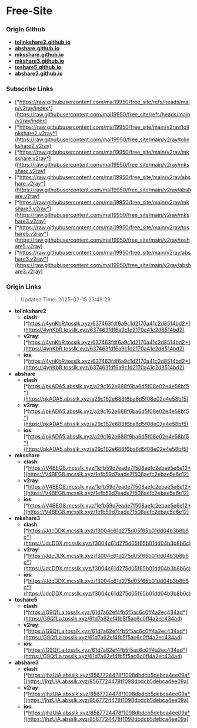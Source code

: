 # Free-Site

### Origin Github

- [**tolinkshare2.github.io**](https://github.com/tolinkshare2/tolinkshare2.github.io)
- [**abshare.github.io**](https://github.com/abshare/abshare.github.io)
- [**mksshare.github.io**](https://github.com/mksshare/mksshare.github.io)
- [**mkshare3.github.io**](https://github.com/mkshare3/mkshare3.github.io)
- [**toshare5.github.io**](https://github.com/toshare5/toshare5.github.io)
- [**abshare3.github.io**](https://github.com/abshare3/abshare3.github.io)

### Subscribe Links

- [*https://raw.githubusercontent.com/mai19950/free_site/refs/heads/main/v2ray/index*](https://raw.githubusercontent.com/mai19950/free_site/refs/heads/main/v2ray/index)
- [*https://raw.githubusercontent.com/mai19950/free_site/main/v2ray/tolinkshare2.v2ray*](https://raw.githubusercontent.com/mai19950/free_site/main/v2ray/tolinkshare2.v2ray)
- [*https://raw.githubusercontent.com/mai19950/free_site/main/v2ray/mksshare.v2ray*](https://raw.githubusercontent.com/mai19950/free_site/main/v2ray/mksshare.v2ray)
- [*https://raw.githubusercontent.com/mai19950/free_site/main/v2ray/abshare.v2ray*](https://raw.githubusercontent.com/mai19950/free_site/main/v2ray/abshare.v2ray)
- [*https://raw.githubusercontent.com/mai19950/free_site/main/v2ray/mkshare3.v2ray*](https://raw.githubusercontent.com/mai19950/free_site/main/v2ray/mkshare3.v2ray)
- [*https://raw.githubusercontent.com/mai19950/free_site/main/v2ray/toshare5.v2ray*](https://raw.githubusercontent.com/mai19950/free_site/main/v2ray/toshare5.v2ray)
- [*https://raw.githubusercontent.com/mai19950/free_site/main/v2ray/abshare3.v2ray*](https://raw.githubusercontent.com/mai19950/free_site/main/v2ray/abshare3.v2ray)

### Origin Links

> Updated Time: 2025-02-15 23:48:29

- **tolinkshare2**
  - **clash**: [*https://4ynKbR.tosslk.xyz/637463fdf6a9c1d2170a41c2d8514bd2*](https://4ynKbR.tosslk.xyz/637463fdf6a9c1d2170a41c2d8514bd2)
  - **v2ray**: [*https://4ynKbR.tosslk.xyz/637463fdf6a9c1d2170a41c2d8514bd2*](https://4ynKbR.tosslk.xyz/637463fdf6a9c1d2170a41c2d8514bd2)
  - **ios**: [*https://4ynKbR.tosslk.xyz/637463fdf6a9c1d2170a41c2d8514bd2*](https://4ynKbR.tosslk.xyz/637463fdf6a9c1d2170a41c2d8514bd2)
- **abshare**
  - **clash**: [*https://pkADA5.absslk.xyz/a29c162e688f6ba6d5f08e02e4e58bf5*](https://pkADA5.absslk.xyz/a29c162e688f6ba6d5f08e02e4e58bf5)
  - **v2ray**: [*https://pkADA5.absslk.xyz/a29c162e688f6ba6d5f08e02e4e58bf5*](https://pkADA5.absslk.xyz/a29c162e688f6ba6d5f08e02e4e58bf5)
  - **ios**: [*https://pkADA5.absslk.xyz/a29c162e688f6ba6d5f08e02e4e58bf5*](https://pkADA5.absslk.xyz/a29c162e688f6ba6d5f08e02e4e58bf5)
- **mksshare**
  - **clash**: [*https://V4BEG8.mcsslk.xyz/1efb59d7eade7f508aefc2ebae5e6e12*](https://V4BEG8.mcsslk.xyz/1efb59d7eade7f508aefc2ebae5e6e12)
  - **v2ray**: [*https://V4BEG8.mcsslk.xyz/1efb59d7eade7f508aefc2ebae5e6e12*](https://V4BEG8.mcsslk.xyz/1efb59d7eade7f508aefc2ebae5e6e12)
  - **ios**: [*https://V4BEG8.mcsslk.xyz/1efb59d7eade7f508aefc2ebae5e6e12*](https://V4BEG8.mcsslk.xyz/1efb59d7eade7f508aefc2ebae5e6e12)
- **mkshare3**
  - **clash**: [*https://JdcDDX.mcsslk.xyz/f3004c61d275d05f65b01dd04b3b8b6c*](https://JdcDDX.mcsslk.xyz/f3004c61d275d05f65b01dd04b3b8b6c)
  - **v2ray**: [*https://JdcDDX.mcsslk.xyz/f3004c61d275d05f65b01dd04b3b8b6c*](https://JdcDDX.mcsslk.xyz/f3004c61d275d05f65b01dd04b3b8b6c)
  - **ios**: [*https://JdcDDX.mcsslk.xyz/f3004c61d275d05f65b01dd04b3b8b6c*](https://JdcDDX.mcsslk.xyz/f3004c61d275d05f65b01dd04b3b8b6c)
- **toshare5**
  - **clash**: [*https://G9QfLa.tosslk.xyz/61d7a62ef4fb5f5ac6c0ff4a2ec434ad*](https://G9QfLa.tosslk.xyz/61d7a62ef4fb5f5ac6c0ff4a2ec434ad)
  - **v2ray**: [*https://G9QfLa.tosslk.xyz/61d7a62ef4fb5f5ac6c0ff4a2ec434ad*](https://G9QfLa.tosslk.xyz/61d7a62ef4fb5f5ac6c0ff4a2ec434ad)
  - **ios**: [*https://G9QfLa.tosslk.xyz/61d7a62ef4fb5f5ac6c0ff4a2ec434ad*](https://G9QfLa.tosslk.xyz/61d7a62ef4fb5f5ac6c0ff4a2ec434ad)
- **abshare3**
  - **clash**: [*https://jhzUiA.absslk.xyz/8567724478f1098dbdcb5debca4ee09a*](https://jhzUiA.absslk.xyz/8567724478f1098dbdcb5debca4ee09a)
  - **v2ray**: [*https://jhzUiA.absslk.xyz/8567724478f1098dbdcb5debca4ee09a*](https://jhzUiA.absslk.xyz/8567724478f1098dbdcb5debca4ee09a)
  - **ios**: [*https://jhzUiA.absslk.xyz/8567724478f1098dbdcb5debca4ee09a*](https://jhzUiA.absslk.xyz/8567724478f1098dbdcb5debca4ee09a)
